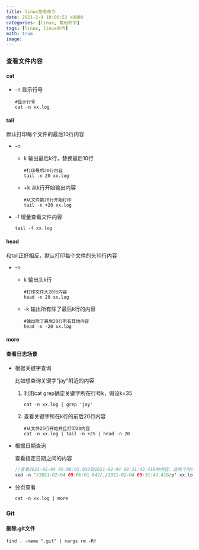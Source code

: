 ```yaml
---
title: linux常用命令
date: 2021-2-4 10:06:53 +0800
categories: [linux, 常用命令]
tags: [linux, linux命令]
math: true
image: 
---
```


### 查看文件内容

#### cat

- -n 显示行号

  ~~~shell
  #显示行号
  cat -n xx.log
  ~~~

#### tail

默认打印每个文件的最后10行内容

- -n

  -  k 输出最后k行，替换最后10行

     ~~~shell
     #打印最后20行内容
     tail -n 20 xx.log
     ~~~

  - +k 从k行开始输出内容

    ~~~shell
    #从文件第20行开始打印
    tail -n +20 xx.log
    ~~~

- -f  增量查看文件内容

  ~~~shell
  tail -f xx.log
  ~~~


#### head

和tail正好相反，默认打印每个文件的头10行内容

- -n

  - k 输出头k行

    ~~~shell
    #打印文件头20行内容
    head -n 20 xx.log
    ~~~
    
  - -k 输出所有除了最后k行的内容
  
    ~~~shell
    #输出除了最后20行所有其他内容
    head -n -20 xx.log
    ~~~

#### more



#### 查看日志场景

- 根据关键字查询

  比如想查询关键字"jay"附近的内容

  1. 利用cat grep确定关键字所在行号k，假设k=35

     ~~~shell
     cat -n xx.log | grep 'jay'
     ~~~

  2. 查看关键字所在k行的前后20行内容

     ~~~shell
     #从文件25行开始并且打印20内容
     cat -n xx.log | tail -n +25 | head -n 20
     ~~~

- 根据日期查询

  查看指定日期之间的内容

  ~~~java
  //查看2021-02-04 09:06:01.042到2021-02-04 09:31:43.418的内容，这两个时间点必须在xx.log中存在
  sed -n '/2021-02-04 09:06:01.042/,/2021-02-04 09:31:43.418/p' xx.log
  ~~~

- 分页查看

  ~~~shell
  cat -n xx.log | more
  ~~~

  



### Git



#### 删除.git文件

~~~shell
find . -name ".git" | xargs rm -Rf
~~~




